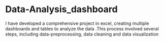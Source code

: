 # Data-Analysis_dashboard
I have developed a comprehensive project in excel, creating multiple dashboards and tables to analyze the data .This process involved several steps, including data-preprocessing, data cleaning and data visualization 
